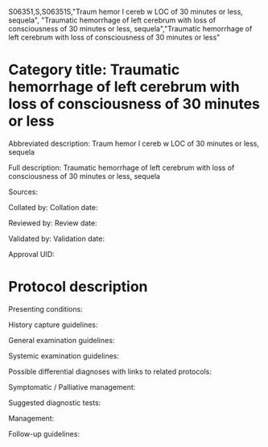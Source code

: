 S06351,S,S06351S,"Traum hemor l cereb w LOC of 30 minutes or less, sequela", "Traumatic hemorrhage of left cerebrum with loss of consciousness of 30 minutes or less, sequela","Traumatic hemorrhage of left cerebrum with loss of consciousness of 30 minutes or less"
# Category title: Traumatic hemorrhage of left cerebrum with loss of consciousness of 30 minutes or less

Abbreviated description: Traum hemor l cereb w LOC of 30 minutes or less, sequela

Full description: Traumatic hemorrhage of left cerebrum with loss of consciousness of 30 minutes or less, sequela

Sources:

Collated by:
Collation date:

Reviewed by:
Review date:

Validated by:
Validation date:

Approval UID:

# Protocol description

Presenting conditions:

History capture guidelines:

General examination guidelines:

Systemic examination guidelines:

Possible differential diagnoses with links to related protocols:

Symptomatic / Palliative management:

Suggested diagnostic tests:

Management:

Follow-up guidelines:
